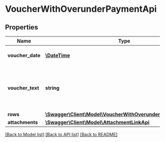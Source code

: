 # VoucherWithOverunderPaymentApi

## Properties
Name | Type | Description | Notes
------------ | ------------- | ------------- | -------------
**voucher_date** | [**\DateTime**](\DateTime.md) | Format: yyyy-mm-dd | 
**voucher_text** | **string** | Default: Default text for payment from customer or supplier | [optional] 
**rows** | [**\Swagger\Client\Model\VoucherWithOverunderPaymentRowApi[]**](VoucherWithOverunderPaymentRowApi.md) |  | 
**attachments** | [**\Swagger\Client\Model\AttachmentLinkApi**](AttachmentLinkApi.md) |  | [optional] 

[[Back to Model list]](../../README.md#documentation-for-models) [[Back to API list]](../../README.md#documentation-for-api-endpoints) [[Back to README]](../../README.md)

